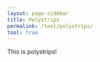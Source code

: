 ```yaml
---
layout: page-sidebar
title: Polystrips
permalink: /tool/polystrips/
tool: true
---
```


This is polystrips!